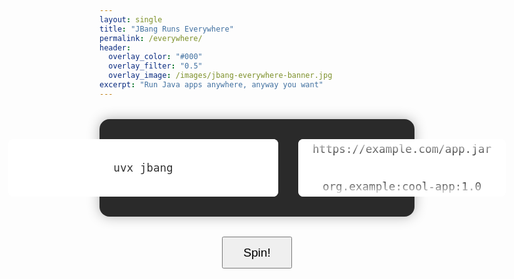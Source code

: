 ```yaml
---
layout: single
title: "JBang Runs Everywhere"
permalink: /everywhere/
header:
  overlay_color: "#000"
  overlay_filter: "0.5"
  overlay_image: /images/jbang-everywhere-banner.jpg
excerpt: "Run Java apps anywhere, anyway you want"
---
```


<div class="slot-machine-container">
  <div class="slot-machine">
    <div class="slot-viewport launcher">
      <div class="slot-wheel">
        <div class="slot-item">jbang</div>
        <div class="slot-item">npx @jbangdev/java</div>
        <div class="slot-item">uvx jbang</div>
        <div class="slot-item">pipx jbang</div>
        <div class="slot-item">docker run jbangdev/jbang</div>
      </div>
    </div>
    <div class="slot-viewport target">
      <div class="slot-wheel">
        <div class="slot-item">app.java</div>
        <div class="slot-item">https://example.com/app.jar</div>
        <div class="slot-item">org.example:cool-app:1.0</div>
        <div class="slot-item">@catalog-alias</div>
      </div>
    </div>
  </div>
  <button id="spin-button" class="btn btn--primary">Spin!</button>
</div>

<style>
.slot-machine-container {
  max-width: 800px;
  margin: 2rem auto;
  text-align: center;
}

.slot-machine {
  display: flex;
  justify-content: center;
  gap: 2rem;
  background: #2a2a2a;
  padding: 2rem;
  border-radius: 1rem;
  box-shadow: 0 0 20px rgba(0,0,0,0.3);
}

.slot-viewport {
  background: #fff;
  padding: 1rem;
  border-radius: 0.5rem;
  height: 60px;
  position: relative;
  overflow: hidden;
  cursor: grab;
  touch-action: pan-y;
}

.slot-viewport.dragging {
  cursor: grabbing;
}

.slot-wheel {
  position: absolute;
  width: 100%;
  left: 0;
  top: 50%;
  transform: translateY(-50%);
  transition: transform 2.5s cubic-bezier(0.21, 0.53, 0.29, 0.99);
  user-select: none;
}

.slot-wheel.no-transition {
  transition: none;
}

.launcher {
  min-width: 400px;
  width: 400px;
}

.target {
  min-width: 300px;
  width: 300px;
}

.slot-item {
  height: 60px;
  display: flex;
  align-items: center;
  justify-content: center;
  font-family: monospace;
  font-size: 1.1rem;
  color: #333;
  padding: 0 1rem;
  white-space: nowrap;
  text-align: center;
}

.slot-viewport::before,
.slot-viewport::after {
  content: '';
  position: absolute;
  left: 0;
  right: 0;
  height: 25px;
  z-index: 1;
  pointer-events: none;
}

.slot-viewport::before {
  top: 0;
  background: linear-gradient(to bottom, rgba(255,255,255,1) 0%, rgba(255,255,255,0) 100%);
}

.slot-viewport::after {
  bottom: 0;
  background: linear-gradient(to top, rgba(255,255,255,1) 0%, rgba(255,255,255,0) 100%);
}

#spin-button {
  margin-top: 2rem;
  font-size: 1.2rem;
  padding: 0.8rem 2rem;
}
</style>

<script>
document.addEventListener('DOMContentLoaded', function() {
  const wheels = document.querySelectorAll('.slot-wheel');
  const viewports = document.querySelectorAll('.slot-viewport');
  const spinButton = document.getElementById('spin-button');
  let isSpinning = false;

  function getRandomInt(min, max) {
    return Math.floor(Math.random() * (max - min + 1)) + min;
  }

  // Clone items for infinite scroll
  wheels.forEach(wheel => {
    const items = wheel.querySelectorAll('.slot-item');
    const itemsArray = Array.from(items);
    
    // Clone items multiple times to ensure smooth infinite scroll
    for (let i = 0; i < 4; i++) {
      itemsArray.forEach(item => {
        wheel.appendChild(item.cloneNode(true));
      });
    }
  });

  // Center the items in the viewport
  function centerItems() {
    wheels.forEach(wheel => {
      const itemHeight = wheel.querySelector('.slot-item').offsetHeight;
      const visibleIndex = Math.floor(Math.random() * 4); // Random starting position
      wheel.style.transform = `translateY(${-itemHeight * visibleIndex}px)`;
    });
  }

  // Call centerItems after a short delay to ensure layout is complete
  setTimeout(centerItems, 100);

  // Add drag functionality
  viewports.forEach((viewport, index) => {
    const wheel = wheels[index];
    let isDragging = false;
    let startY = 0;
    let wheelStartY = 0;
    const items = wheel.querySelectorAll('.slot-item');
    const originalSetCount = items.length / 5; // Original item count

    function getTranslateY(element) {
      const style = window.getComputedStyle(element);
      const matrix = new WebKitCSSMatrix(style.transform);
      return matrix.m42;
    }

    function getBounds() {
      const itemHeight = wheel.querySelector('.slot-item').offsetHeight;
      const totalOriginalHeight = itemHeight * originalSetCount;
      
      // Allow scrolling from -totalOriginalHeight to 0
      return {
        min: -totalOriginalHeight + itemHeight,
        max: 0,
        itemHeight: itemHeight
      };
    }

    function onDragStart(e) {
      if (isSpinning) return;
      isDragging = true;
      viewport.classList.add('dragging');
      wheel.classList.add('no-transition');
      startY = e.type === 'mousedown' ? e.clientY : e.touches[0].clientY;
      wheelStartY = getTranslateY(wheel);
    }

    function onDragMove(e) {
      if (!isDragging) return;
      e.preventDefault();
      const currentY = e.type === 'mousemove' ? e.clientY : e.touches[0].clientY;
      const deltaY = currentY - startY;
      
      // Apply resistance as we approach boundaries
      const bounds = getBounds();
      let newPosition = wheelStartY + deltaY;
      
      // Add resistance at boundaries
      if (newPosition > bounds.max) {
        const overscroll = newPosition - bounds.max;
        newPosition = bounds.max + overscroll * 0.3; // Resistance factor
      } else if (newPosition < bounds.min) {
        const overscroll = bounds.min - newPosition;
        newPosition = bounds.min - overscroll * 0.3; // Resistance factor
      }
      
      wheel.style.transform = `translateY(${newPosition}px)`;
    }

    function onDragEnd() {
      if (!isDragging) return;
      isDragging = false;
      viewport.classList.remove('dragging');
      wheel.classList.remove('no-transition');

      // Get bounds
      const bounds = getBounds();
      const currentY = getTranslateY(wheel);
      
      // If we're outside bounds, animate back
      if (currentY > bounds.max) {
        wheel.style.transform = `translateY(${bounds.max}px)`;
      } else if (currentY < bounds.min) {
        wheel.style.transform = `translateY(${bounds.min}px)`;
      } else {
        // Snap to nearest item
        const snapY = Math.round(currentY / bounds.itemHeight) * bounds.itemHeight;
        wheel.style.transform = `translateY(${snapY}px)`;
      }
    }

    // Mouse events
    viewport.addEventListener('mousedown', onDragStart);
    window.addEventListener('mousemove', onDragMove);
    window.addEventListener('mouseup', onDragEnd);

    // Touch events
    viewport.addEventListener('touchstart', onDragStart);
    window.addEventListener('touchmove', onDragMove, { passive: false });
    window.addEventListener('touchend', onDragEnd);
  });

  function spin() {
    if (isSpinning) return;
    isSpinning = true;
    
    wheels.forEach(wheel => {
      wheel.classList.remove('no-transition');
      const items = wheel.querySelectorAll('.slot-item');
      const itemHeight = items[0].offsetHeight;
      const originalSetCount = items.length / 5;
      
      // Calculate where we are now
      const currentPos = getTranslateY(wheel);
      
      // Calculate spins (2-4 full rotations)
      const spins = 2 + getRandomInt(2, 4);
      const totalSpin = spins * originalSetCount * itemHeight;
      
      // Calculate final index (0 to originalSetCount-1)
      const finalIndex = getRandomInt(0, originalSetCount - 1);
      const finalPosition = -finalIndex * itemHeight;
      
      // Set target position based on current + spin + final
      const targetPosition = currentPos - totalSpin + (currentPos - finalPosition);
      
      wheel.style.transform = `translateY(${targetPosition}px)`;

      wheel.addEventListener('transitionend', function resetWheel() {
        wheel.style.transition = 'none';
        wheel.style.transform = `translateY(${finalPosition}px)`;
        wheel.offsetHeight;
        wheel.style.transition = 'transform 2.5s cubic-bezier(0.21, 0.53, 0.29, 0.99)';
        wheel.removeEventListener('transitionend', resetWheel);
        isSpinning = false;
      }, { once: true });
    });
  }
  
  // Helper function to get translateY value
  function getTranslateY(element) {
    const style = window.getComputedStyle(element);
    const matrix = new WebKitCSSMatrix(style.transform);
    return matrix.m42;
  }

  spinButton.addEventListener('click', spin);
});
</script> 